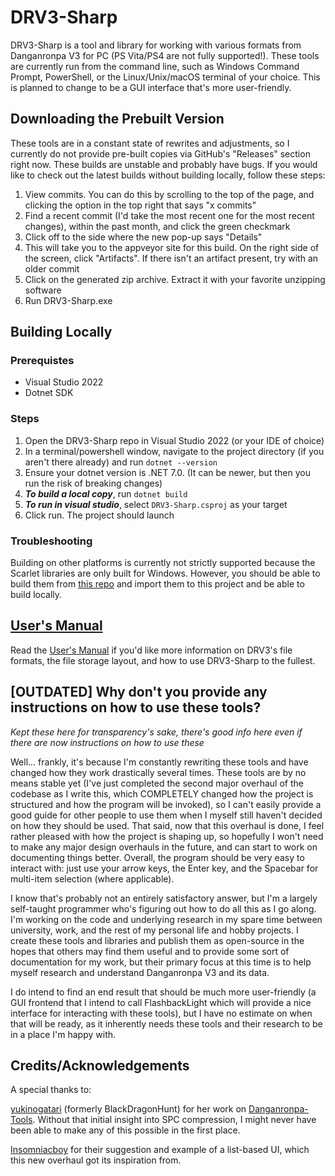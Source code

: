 # DRV3-Sharp
DRV3-Sharp is a tool and library for working with various formats from Danganronpa V3 for PC (PS Vita/PS4 are not fully supported!). These tools are currently run from the command line, such as Windows Command Prompt, PowerShell, or the Linux/Unix/macOS terminal of your choice. This is planned to change to be a GUI interface that's more user-friendly.

## Downloading the Prebuilt Version
These tools are in a constant state of rewrites and adjustments, so I currently do not provide pre-built copies via GitHub's "Releases" section right now. These builds are unstable and probably have bugs. If you would like to check out the latest builds without building locally, follow these steps:

1. View commits. You can do this by scrolling to the top of the page, and clicking the option in the top right that says "x commits"
2. Find a recent commit (I'd take the most recent one for the most recent changes), within the past month, and click the green checkmark
3. Click off to the side where the new pop-up says "Details"
4. This will take you to the appveyor site for this build. On the right side of the screen, click "Artifacts". If there isn't an artifact present, try  with an older commit
5. Click on the generated zip archive. Extract it with your favorite unzipping software
6. Run DRV3-Sharp.exe

## Building Locally
### Prerequistes
- Visual Studio 2022
- Dotnet SDK

### Steps
1. Open the DRV3-Sharp repo in Visual Studio 2022 (or your IDE of choice)
2. In a terminal/powershell window, navigate to the project directory (if you aren't there already) and run `dotnet --version`
3. Ensure your dotnet version is .NET 7.0. (It can be newer, but then you run the risk of breaking changes)
4. ***To build a local copy***, run `dotnet build`
5. ***To run in visual studio***, select `DRV3-Sharp.csproj` as your target
6. Click run. The project should launch

### Troubleshooting
Building on other platforms is currently not strictly supported because the Scarlet libraries are only built for Windows. However, you should be able to build them from [this repo](https://github.com/CaptainSwag101/Scarlet) and import them to this project and be able to build locally.

## [User's Manual](usersManual.md)
Read the [User's Manual](usersManual.md) if you'd like more information on DRV3's file formats, the file storage layout, and how to use DRV3-Sharp to the fullest.

## [OUTDATED] Why don't you provide any instructions on how to use these tools?
*Kept these here for transparency's sake, there's good info here even if there are now instructions on how to use these*

Well... frankly, it's because I'm constantly rewriting these tools and have changed how they work drastically several times. These tools are by no means stable yet (I've just completed the second major overhaul of the codebase as I write this, which COMPLETELY changed how the project is structured and how the program will be invoked), so I can't easily provide a good guide for other people to use them when I myself still haven't decided on how they should be used. That said, now that this overhaul is done, I feel rather pleased with how the project is shaping up, so hopefully I won't need to make any major design overhauls in the future, and can start to work on documenting things better. Overall, the program should be very easy to interact with: just use your arrow keys, the Enter key, and the Spacebar for multi-item selection (where applicable).

I know that's probably not an entirely satisfactory answer, but I'm a largely self-taught programmer who's figuring out how to do all this as I go along. I'm working on the code and underlying research in my spare time between university, work, and the rest of my personal life and hobby projects. I create these tools and libraries and publish them as open-source in the hopes that others may find them useful and to provide some sort of documentation for my work, but their primary focus at this time is to help myself research and understand Danganronpa V3 and its data.

I do intend to find an end result that should be much more user-friendly (a GUI frontend that I intend to call FlashbackLight which will provide a nice interface for interacting with these tools), but I have no estimate on when that will be ready, as it inherently needs these tools and their research to be in a place I'm happy with.

## Credits/Acknowledgements
A special thanks to:

[yukinogatari](https://github.com/yukinogatari) (formerly BlackDragonHunt) for her work on [Danganronpa-Tools](https://github.com/yukinogatari/Danganronpa-Tools). Without that initial insight into SPC compression, I might never have been able to make any of this possible in the first place.

[Insomniacboy](https://github.com/Insomniacboy) for their suggestion and example of a list-based UI, which this new overhaul got its inspiration from.
